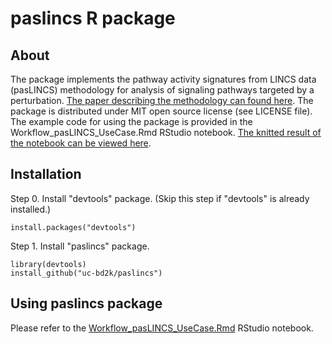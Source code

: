 # paslincs R package
## About
The package implements the pathway activity signatures from LINCS data (pasLINCS) methodology for analysis of signaling pathways targeted by a perturbation. [The paper describing the methodology can found here](https://www.biorxiv.org/content/10.1101/705228v2). The package is distributed under MIT open source license (see LICENSE file). The example code for using the package is provided in the Workflow_pasLINCS_UseCase.Rmd RStudio notebook. [The knitted result of the notebook can be viewed here](http://htmlpreview.github.io/?https://github.com/uc-bd2k/paslincs/blob/master/Workflow_pasLINCS_UseCase.html).  


## Installation
Step 0. Install "devtools" package. (Skip this step if "devtools" is already installed.)
```{r}
install.packages("devtools")
```
Step 1. Install "paslincs" package.
```{r}
library(devtools)
install_github("uc-bd2k/paslincs")
```

## Using paslincs package
Please refer to the [Workflow_pasLINCS_UseCase.Rmd](http://htmlpreview.github.io/?https://github.com/uc-bd2k/paslincs/blob/master/Workflow_pasLINCS_UseCase.html) RStudio notebook. 
